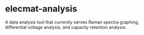 # elecmat-analysis
A data analysis tool that currently serves Raman spectra graphing, differential voltage analysis, and capacity retention analysis. 
